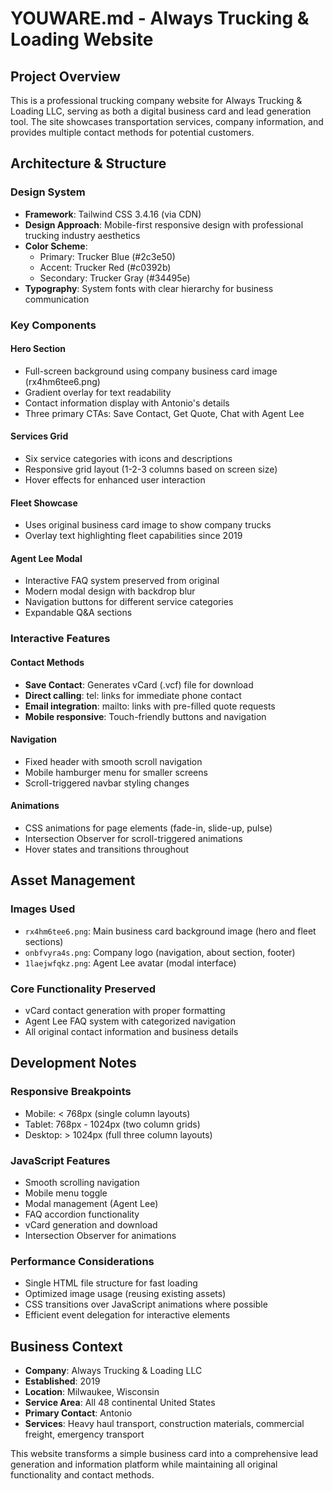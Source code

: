 # YOUWARE.md - Always Trucking & Loading Website

## Project Overview
This is a professional trucking company website for Always Trucking & Loading LLC, serving as both a digital business card and lead generation tool. The site showcases transportation services, company information, and provides multiple contact methods for potential customers.

## Architecture & Structure

### Design System
- **Framework**: Tailwind CSS 3.4.16 (via CDN)
- **Design Approach**: Mobile-first responsive design with professional trucking industry aesthetics
- **Color Scheme**: 
  - Primary: Trucker Blue (#2c3e50)
  - Accent: Trucker Red (#c0392b) 
  - Secondary: Trucker Gray (#34495e)
- **Typography**: System fonts with clear hierarchy for business communication

### Key Components

#### Hero Section
- Full-screen background using company business card image (rx4hm6tee6.png)
- Gradient overlay for text readability
- Contact information display with Antonio's details
- Three primary CTAs: Save Contact, Get Quote, Chat with Agent Lee

#### Services Grid
- Six service categories with icons and descriptions
- Responsive grid layout (1-2-3 columns based on screen size)
- Hover effects for enhanced user interaction

#### Fleet Showcase
- Uses original business card image to show company trucks
- Overlay text highlighting fleet capabilities since 2019

#### Agent Lee Modal
- Interactive FAQ system preserved from original
- Modern modal design with backdrop blur
- Navigation buttons for different service categories
- Expandable Q&A sections

### Interactive Features

#### Contact Methods
- **Save Contact**: Generates vCard (.vcf) file for download
- **Direct calling**: tel: links for immediate phone contact  
- **Email integration**: mailto: links with pre-filled quote requests
- **Mobile responsive**: Touch-friendly buttons and navigation

#### Navigation
- Fixed header with smooth scroll navigation
- Mobile hamburger menu for smaller screens
- Scroll-triggered navbar styling changes

#### Animations
- CSS animations for page elements (fade-in, slide-up, pulse)
- Intersection Observer for scroll-triggered animations
- Hover states and transitions throughout

## Asset Management

### Images Used
- `rx4hm6tee6.png`: Main business card background image (hero and fleet sections)
- `onbfvyra4s.png`: Company logo (navigation, about section, footer)
- `1laejwfqkz.png`: Agent Lee avatar (modal interface)

### Core Functionality Preserved
- vCard contact generation with proper formatting
- Agent Lee FAQ system with categorized navigation
- All original contact information and business details

## Development Notes

### Responsive Breakpoints
- Mobile: < 768px (single column layouts)
- Tablet: 768px - 1024px (two column grids)
- Desktop: > 1024px (full three column layouts)

### JavaScript Features
- Smooth scrolling navigation
- Mobile menu toggle
- Modal management (Agent Lee)
- FAQ accordion functionality
- vCard generation and download
- Intersection Observer for animations

### Performance Considerations
- Single HTML file structure for fast loading
- Optimized image usage (reusing existing assets)
- CSS transitions over JavaScript animations where possible
- Efficient event delegation for interactive elements

## Business Context
- **Company**: Always Trucking & Loading LLC
- **Established**: 2019
- **Location**: Milwaukee, Wisconsin
- **Service Area**: All 48 continental United States
- **Primary Contact**: Antonio
- **Services**: Heavy haul transport, construction materials, commercial freight, emergency transport

This website transforms a simple business card into a comprehensive lead generation and information platform while maintaining all original functionality and contact methods.